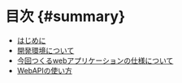 # 目次 {#summary}

* [はじめに](./README.md)
* [開発環境について](./intro/README.md)
* [今回つくるwebアプリケーションの仕様について](./spec/README.md)
* [WebAPIの使い方](./webapi/README.md)
